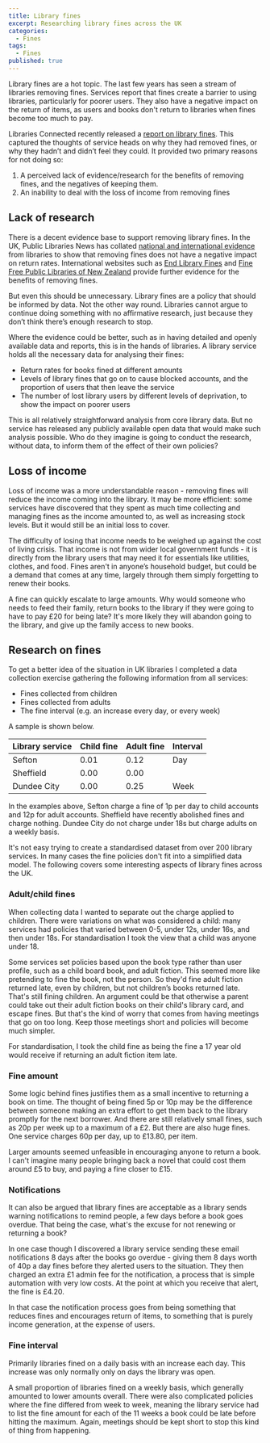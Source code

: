 ```yaml
---
title: Library fines
excerpt: Researching library fines across the UK
categories:
  - Fines
tags:
  - Fines
published: true
---
```


Library fines are a hot topic. The last few years has seen a stream of libraries removing fines. Services report that fines create a barrier to using libraries, particularly for poorer users. They also have a negative impact on the return of items, as users and books don't return to libraries when fines become too much to pay.

Libraries Connected recently released a [report on library fines](https://www.librariesconnected.org.uk/news/library-fine-survey-results-and-summary-report-revealed). This captured the thoughts of service heads on why they had removed fines, or why they hadn’t and didn’t feel they could. It provided two primary reasons for not doing so:

1. A perceived lack of evidence/research for the benefits of removing fines, and the negatives of keeping them.
2. An inability to deal with the loss of income from removing fines

## Lack of research

There is a decent evidence base to support removing library fines. In the UK, Public Libraries News has collated [national and international evidence](https://www.publiclibrariesnews.com/about-public-libraries-news/abolishing-fines) from libraries to show that removing fines does not have a negative impact on return rates. International websites such as [End Library Fines](https://endlibraryfines.info/) and [Fine Free Public Libraries of New Zealand](https://finefreeaotearoa.org.nz/) provide further evidence for the benefits of removing fines.

But even this should be unnecessary. Library fines are a policy that should be informed by data. Not the other way round. Libraries cannot argue to continue doing something with no affirmative research, just because they don’t think there’s enough research to stop.

Where the evidence could be better, such as in having detailed and openly available data and reports, this is in the hands of libraries. A library service holds all the necessary data for analysing their fines:

* Return rates for books fined at different amounts
* Levels of library fines that go on to cause blocked accounts, and the proportion of users that then leave the service
*   The number of lost library users by different levels of deprivation, to show the impact on poorer users

This is all relatively straightforward analysis from core library data. But no service has released any publicly available open data that would make such analysis possible. Who do they imagine is going to conduct the research, without data, to inform them of the effect of their own policies?

## Loss of income

Loss of income was a more understandable reason - removing fines will reduce the income coming into the library. It may be more efficient: some services have discovered that they spent as much time collecting and managing fines as the income amounted to, as well as increasing stock levels. But it would still be an initial loss to cover. 

The difficulty of losing that income needs to be weighed up against the cost of living crisis. That income is not from wider local government funds - it is directly from the library users that may need it for essentials like utilities, clothes, and food. Fines aren't in anyone’s household budget, but could be a demand that comes at any time, largely through them simply forgetting to renew their books.

A fine can quickly escalate to large amounts. Why would someone who needs to feed their family, return books to the library if they were going to have to pay £20 for being late? It's more likely they will abandon going to the library, and give up the family access to new books.

## Research on fines

To get a better idea of the situation in UK libraries I completed a data collection exercise gathering the following information from all services:

* Fines collected from children
* Fines collected from adults
* The fine interval (e.g. an increase every day, or every week)

A sample is shown below.

| Library service | Child fine | Adult fine | Interval |
| ----------------- | ----------- | ------------ | ------- |        
| Sefton | 0.01 | 0.12 | Day |
| Sheffield | 0.00 | 0.00 | |
| Dundee City | 0.00 | 0.25 | Week |

In the examples above, Sefton charge a fine of 1p per day to child accounts and 12p for adult accounts. Sheffield have recently abolished fines and charge nothing. Dundee City do not charge under 18s but charge adults on a weekly basis.

It's not easy trying to create a standardised dataset from over 200 library services. In many cases the fine policies don't fit into a simplified data model. The following covers some interesting aspects of library fines across the UK.

### Adult/child fines

When collecting data I wanted to separate out the charge applied to children. There were variations on what was considered a child: many services had policies that varied between 0-5, under 12s, under 16s, and then under 18s. For standardisation I took the view that a child was anyone under 18.

Some services set policies based upon the book type rather than user profile, such as a child board book, and adult fiction. This seemed more like pretending to fine the book, not the person. So they'd fine adult fiction returned late, even by children, but not children’s books returned late. That's still fining children. An argument could be that otherwise a parent could take out their adult fiction books on their child's library card, and escape fines. But that's the kind of worry that comes from having meetings that go on too long. Keep those meetings short and policies will become much simpler.

For standardisation, I took the child fine as being the fine a 17 year old would receive if returning an adult fiction item late.

### Fine amount

Some logic behind fines justifies them as a small incentive to returning a book on time. The thought of being fined 5p or 10p may be the difference between someone making an extra effort to get them back to the library promptly for the next borrower. And there are still relatively small fines, such as 20p per week up to a maximum of a £2. But there are also huge fines. One service charges 60p per day, up to £13.80, per item.

Larger amounts seemed unfeasible in encouraging anyone to return a book. I can't imagine many people bringing back a novel that could cost them around £5 to buy, and paying a fine closer to £15.

### Notifications

It can also be argued that library fines are acceptable as a library sends warning notifications to remind people, a few days before a book goes overdue. That being the case, what's the excuse for not renewing or returning a book?

In one case though I discovered a library service sending these email notifications 8 days after the books go overdue - giving them 8 days worth of 40p a day fines before they alerted users to the situation. They then charged an extra £1 admin fee for the notification, a process that is simple automation with very low costs. At the point at which you receive that alert, the fine is £4.20.

In that case the notification process goes from being something that reduces fines and encourages return of items, to something that is purely income generation, at the expense of users.

### Fine interval

Primarily libraries fined on a daily basis with an increase each day. This increase was only normally only on days the library was open.

A small proportion of libraries fined on a weekly basis, which generally amounted to lower amounts overall. There were also complicated policies where the fine differed from week to week, meaning the library service had to list the fine amount for each of the 11 weeks a book could be late before hitting the maximum. Again, meetings should be kept short to stop this kind of thing from happening.
